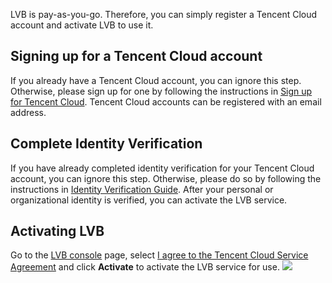 ﻿LVB is pay-as-you-go. Therefore, you can simply register a Tencent Cloud account and activate LVB to use it.

## Signing up for a Tencent Cloud account
If you already have a Tencent Cloud account, you can ignore this step. Otherwise, please sign up for one by following the instructions in [Sign up for Tencent Cloud](https://cloud.tencent.com/document/product/378/17985). Tencent Cloud accounts can be registered with an email address.
## Complete Identity Verification
If you have already completed identity verification for your Tencent Cloud account, you can ignore this step. Otherwise, please do so by following the instructions in [Identity Verification Guide](https://cloud.tencent.com/document/product/378/3629). After your personal or organizational identity is verified, you can activate the LVB service.
## Activating LVB
Go to the [LVB console](https://console.cloud.tencent.com/live) page, select [I agree to the Tencent Cloud Service Agreement](https://cloud.tencent.com/document/product/301/1967) and click **Activate** to activate the LVB service for use.
![](https://main.qcloudimg.com/raw/7fed6c3e170f61727861c7f4aeda01ec.png)

